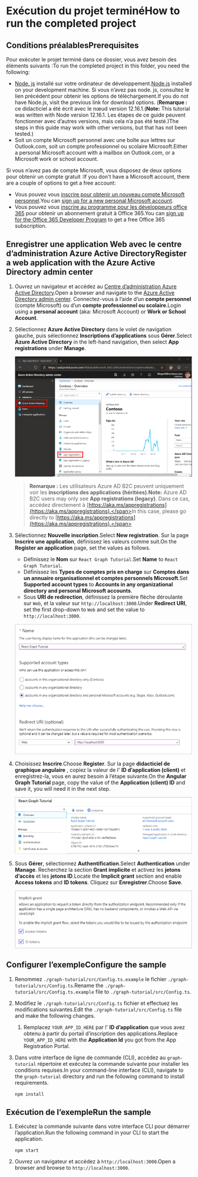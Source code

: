 # <a name="how-to-run-the-completed-project"></a><span data-ttu-id="e5d92-101">Exécution du projet terminé</span><span class="sxs-lookup"><span data-stu-id="e5d92-101">How to run the completed project</span></span>

## <a name="prerequisites"></a><span data-ttu-id="e5d92-102">Conditions préalables</span><span class="sxs-lookup"><span data-stu-id="e5d92-102">Prerequisites</span></span>

<span data-ttu-id="e5d92-103">Pour exécuter le projet terminé dans ce dossier, vous avez besoin des éléments suivants :</span><span class="sxs-lookup"><span data-stu-id="e5d92-103">To run the completed project in this folder, you need the following:</span></span>

- <span data-ttu-id="e5d92-104">[Node. js](https://nodejs.org) installé sur votre ordinateur de développement.</span><span class="sxs-lookup"><span data-stu-id="e5d92-104">[Node.js](https://nodejs.org) installed on your development machine.</span></span> <span data-ttu-id="e5d92-105">Si vous n’avez pas node. js, consultez le lien précédent pour obtenir les options de téléchargement.</span><span class="sxs-lookup"><span data-stu-id="e5d92-105">If you do not have Node.js, visit the previous link for download options.</span></span> <span data-ttu-id="e5d92-106">(**Remarque :** ce didacticiel a été écrit avec le nœud version 12.16.1.</span><span class="sxs-lookup"><span data-stu-id="e5d92-106">(**Note:** This tutorial was written with Node version 12.16.1.</span></span> <span data-ttu-id="e5d92-107">Les étapes de ce guide peuvent fonctionner avec d’autres versions, mais cela n’a pas été testé.)</span><span class="sxs-lookup"><span data-stu-id="e5d92-107">The steps in this guide may work with other versions, but that has not been tested.)</span></span>
- <span data-ttu-id="e5d92-108">Soit un compte Microsoft personnel avec une boîte aux lettres sur Outlook.com, soit un compte professionnel ou scolaire Microsoft.</span><span class="sxs-lookup"><span data-stu-id="e5d92-108">Either a personal Microsoft account with a mailbox on Outlook.com, or a Microsoft work or school account.</span></span>

<span data-ttu-id="e5d92-109">Si vous n’avez pas de compte Microsoft, vous disposez de deux options pour obtenir un compte gratuit :</span><span class="sxs-lookup"><span data-stu-id="e5d92-109">If you don't have a Microsoft account, there are a couple of options to get a free account:</span></span>

- <span data-ttu-id="e5d92-110">Vous pouvez vous [inscrire pour obtenir un nouveau compte Microsoft personnel](https://signup.live.com/signup?wa=wsignin1.0&rpsnv=12&ct=1454618383&rver=6.4.6456.0&wp=MBI_SSL_SHARED&wreply=https://mail.live.com/default.aspx&id=64855&cbcxt=mai&bk=1454618383&uiflavor=web&uaid=b213a65b4fdc484382b6622b3ecaa547&mkt=E-US&lc=1033&lic=1).</span><span class="sxs-lookup"><span data-stu-id="e5d92-110">You can [sign up for a new personal Microsoft account](https://signup.live.com/signup?wa=wsignin1.0&rpsnv=12&ct=1454618383&rver=6.4.6456.0&wp=MBI_SSL_SHARED&wreply=https://mail.live.com/default.aspx&id=64855&cbcxt=mai&bk=1454618383&uiflavor=web&uaid=b213a65b4fdc484382b6622b3ecaa547&mkt=E-US&lc=1033&lic=1).</span></span>
- <span data-ttu-id="e5d92-111">Vous pouvez vous [inscrire au programme pour les développeurs office 365](https://developer.microsoft.com/office/dev-program) pour obtenir un abonnement gratuit à Office 365.</span><span class="sxs-lookup"><span data-stu-id="e5d92-111">You can [sign up for the Office 365 Developer Program](https://developer.microsoft.com/office/dev-program) to get a free Office 365 subscription.</span></span>

## <a name="register-a-web-application-with-the-azure-active-directory-admin-center"></a><span data-ttu-id="e5d92-112">Enregistrer une application Web avec le centre d’administration Azure Active Directory</span><span class="sxs-lookup"><span data-stu-id="e5d92-112">Register a web application with the Azure Active Directory admin center</span></span>

1. <span data-ttu-id="e5d92-113">Ouvrez un navigateur et accédez au [Centre d’administration Azure Active Directory](https://aad.portal.azure.com).</span><span class="sxs-lookup"><span data-stu-id="e5d92-113">Open a browser and navigate to the [Azure Active Directory admin center](https://aad.portal.azure.com).</span></span> <span data-ttu-id="e5d92-114">Connectez-vous à l’aide d’un **compte personnel** (compte Microsoft) ou d’un **compte professionnel ou scolaire**.</span><span class="sxs-lookup"><span data-stu-id="e5d92-114">Login using a **personal account** (aka: Microsoft Account) or **Work or School Account**.</span></span>

1. <span data-ttu-id="e5d92-115">Sélectionnez **Azure Active Directory** dans le volet de navigation gauche, puis sélectionnez **Inscriptions d’applications** sous **Gérer**.</span><span class="sxs-lookup"><span data-stu-id="e5d92-115">Select **Azure Active Directory** in the left-hand navigation, then select **App registrations** under **Manage**.</span></span>

    ![<span data-ttu-id="e5d92-116">Une capture d’écran des inscriptions d’applications</span><span class="sxs-lookup"><span data-stu-id="e5d92-116">A screenshot of the App registrations</span></span> ](/tutorial/images/aad-portal-app-registrations.png)

    > <span data-ttu-id="e5d92-117">**Remarque :** Les utilisateurs Azure AD B2C peuvent uniquement voir les **inscriptions des applications (héritées)**.</span><span class="sxs-lookup"><span data-stu-id="e5d92-117">**Note:** Azure AD B2C users may only see **App registrations (legacy)**.</span></span> <span data-ttu-id="e5d92-118">Dans ce cas, accédez directement à [https://aka.ms/appregistrations](https://aka.ms/appregistrations).</span><span class="sxs-lookup"><span data-stu-id="e5d92-118">In this case, please go directly to [https://aka.ms/appregistrations](https://aka.ms/appregistrations).</span></span>

1. <span data-ttu-id="e5d92-119">Sélectionnez **Nouvelle inscription**.</span><span class="sxs-lookup"><span data-stu-id="e5d92-119">Select **New registration**.</span></span> <span data-ttu-id="e5d92-120">Sur la page **Inscrire une application**, définissez les valeurs comme suit.</span><span class="sxs-lookup"><span data-stu-id="e5d92-120">On the **Register an application** page, set the values as follows.</span></span>

    - <span data-ttu-id="e5d92-121">Définissez le **Nom** sur `React Graph Tutorial`.</span><span class="sxs-lookup"><span data-stu-id="e5d92-121">Set **Name** to `React Graph Tutorial`.</span></span>
    - <span data-ttu-id="e5d92-122">Définissez les **Types de comptes pris en charge** sur **Comptes dans un annuaire organisationnel et comptes personnels Microsoft**.</span><span class="sxs-lookup"><span data-stu-id="e5d92-122">Set **Supported account types** to **Accounts in any organizational directory and personal Microsoft accounts**.</span></span>
    - <span data-ttu-id="e5d92-123">Sous **URI de redirection**, définissez la première flèche déroulante sur `Web`, et la valeur sur `http://localhost:3000`.</span><span class="sxs-lookup"><span data-stu-id="e5d92-123">Under **Redirect URI**, set the first drop-down to `Web` and set the value to `http://localhost:3000`.</span></span>

    ![Capture d’écran de la page Inscrire une application](/tutorial/images/aad-register-an-app.png)

1. <span data-ttu-id="e5d92-125">Choisissez **Inscrire**.</span><span class="sxs-lookup"><span data-stu-id="e5d92-125">Choose **Register**.</span></span> <span data-ttu-id="e5d92-126">Sur la page **didacticiel de graphique angulaire** , copiez la valeur de l' **ID d’application (client)** et enregistrez-la, vous en aurez besoin à l’étape suivante.</span><span class="sxs-lookup"><span data-stu-id="e5d92-126">On the **Angular Graph Tutorial** page, copy the value of the **Application (client) ID** and save it, you will need it in the next step.</span></span>

    ![Une capture d’écran de l’ID d’application de la nouvelle inscription d'application](/tutorial/images/aad-application-id.png)

1. <span data-ttu-id="e5d92-128">Sous **Gérer**, sélectionnez **Authentification**.</span><span class="sxs-lookup"><span data-stu-id="e5d92-128">Select **Authentication** under **Manage**.</span></span> <span data-ttu-id="e5d92-129">Recherchez la section **Grant implicite** et activez les **jetons d’accès** et les **jetons ID**.</span><span class="sxs-lookup"><span data-stu-id="e5d92-129">Locate the **Implicit grant** section and enable **Access tokens** and **ID tokens**.</span></span> <span data-ttu-id="e5d92-130">Cliquez sur **Enregistrer**.</span><span class="sxs-lookup"><span data-stu-id="e5d92-130">Choose **Save**.</span></span>

    ![Une capture d’écran de la rubrique octroi implicite](/tutorial/images/aad-implicit-grant.png)

## <a name="configure-the-sample"></a><span data-ttu-id="e5d92-132">Configurer l’exemple</span><span class="sxs-lookup"><span data-stu-id="e5d92-132">Configure the sample</span></span>

1. <span data-ttu-id="e5d92-133">Renommez `./graph-tutorial/src/Config.ts.example` le fichier `./graph-tutorial/src/Config.ts`.</span><span class="sxs-lookup"><span data-stu-id="e5d92-133">Rename the `./graph-tutorial/src/Config.ts.example` file to `./graph-tutorial/src/Config.ts`.</span></span>
1. <span data-ttu-id="e5d92-134">Modifiez le `./graph-tutorial/src/Config.ts` fichier et effectuez les modifications suivantes.</span><span class="sxs-lookup"><span data-stu-id="e5d92-134">Edit the `./graph-tutorial/src/Config.ts` file and make the following changes.</span></span>
    1. <span data-ttu-id="e5d92-135">Remplacez `YOUR_APP_ID_HERE` par l' **ID d’application** que vous avez obtenu à partir du portail d’inscription des applications.</span><span class="sxs-lookup"><span data-stu-id="e5d92-135">Replace `YOUR_APP_ID_HERE` with the **Application Id** you got from the App Registration Portal.</span></span>
1. <span data-ttu-id="e5d92-136">Dans votre interface de ligne de commande (CLI), accédez au `graph-tutorial` répertoire et exécutez la commande suivante pour installer les conditions requises.</span><span class="sxs-lookup"><span data-stu-id="e5d92-136">In your command-line interface (CLI), navigate to the `graph-tutorial` directory and run the following command to install requirements.</span></span>

    ```Shell
    npm install
    ```

## <a name="run-the-sample"></a><span data-ttu-id="e5d92-137">Exécution de l’exemple</span><span class="sxs-lookup"><span data-stu-id="e5d92-137">Run the sample</span></span>

1. <span data-ttu-id="e5d92-138">Exécutez la commande suivante dans votre interface CLI pour démarrer l’application.</span><span class="sxs-lookup"><span data-stu-id="e5d92-138">Run the following command in your CLI to start the application.</span></span>

    ```Shell
    npm start
    ```

1. <span data-ttu-id="e5d92-139">Ouvrez un navigateur et accédez à `http://localhost:3000`.</span><span class="sxs-lookup"><span data-stu-id="e5d92-139">Open a browser and browse to `http://localhost:3000`.</span></span>
